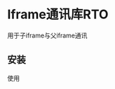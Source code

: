 # Iframe通讯库RTO

用于子iframe与父iframe通讯

## 安装
使用<script>标签引入

## 使用

### 初始化

父iframe需要初始化，子firame不需要
`RTO.register([options])`

### 追加消息回调
`
RTO.addEventListener('PAGE_JUMP', function(options) {
                console.log(options);
            });
`

### 发送消息给上层页面

`rto.send(msgType[, options])`

### 打开调试功能（打印日志）
`RTO.openDebugger()`

msgType可选值为：

|    值    |       描述      |
|:-------:|:------------- |
|    'ADD_TO_BAG' |     加入购物车    |
|    'PAGE_JUMP'  |     页面跳转    |


### 调用示例

##### 加入购物车 ADD_TO_BAG

```
   <script src="http://localhost:9002/rto.js"></script>

   <input type="button" value="addToBag" onclick="addToBag(event)"/>
   ....

  function addToBag(event) {
    RTO.send('ADD_TO_BAG', {
                target: {
                  offsetWidth: event.target.offsetWidth,
                  rect: event.target.getBoundingClientRect()
                },
                data: {
                  userid: 1,
                  type: 'xxx',
                  params: {

                  }
                }
              });
  }
```

###### options选项

|    key    |       描述      |
|:-------:|:------------- |
|    target |    触发操作的元素信息，用于控制动效，详情见附表1   |
|    data  |     加入购物车的订单信息，是调用后端接口所需的数据   详情见附表2 |

###### 附表1

|    key    |       描述      |
|:-------:|:------------- |
|    offsetWidth |    固定为 event.target.offsetWidth   |
|    rect  |    固定为 event.target.getBoundingClientRect() |

###### 附表2

|    key    |       描述      |
|:-------:|:------------- |
|    userid |    当前用户id   |
|    type  |    加入购物车接口参数 见http://10.254.2.95:7002/project/122/interface/api/5245 |
|    params  |    加入购物车接口参数，见http://10.254.2.95:7002/project/122/interface/api/5245 |




